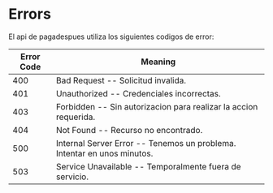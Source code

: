 # Errors

El api de pagadespues utiliza los siguientes codigos de error:


Error Code | Meaning
---------- | -------
400 | Bad Request -- Solicitud invalida.
401 | Unauthorized -- Credenciales incorrectas.
403 | Forbidden -- Sin autorizacion para realizar la accion requerida.
404 | Not Found -- Recurso no encontrado.
500 | Internal Server Error -- Tenemos un problema. Intentar en unos minutos.
503 | Service Unavailable -- Temporalmente fuera de servicio.
